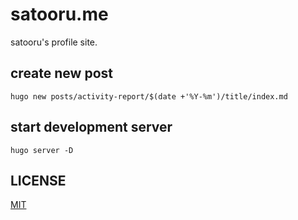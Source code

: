 # satooru.me
satooru's profile site.

## create new post
```shell
hugo new posts/activity-report/$(date +'%Y-%m')/title/index.md
```

## start development server
```shell
hugo server -D
```

## LICENSE
[MIT](./LICENSE)
